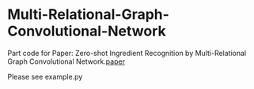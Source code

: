 # Multi-Relational-Graph-Convolutional-Network

Part code for Paper: Zero-shot Ingredient Recognition by Multi-Relational Graph Convolutional Network.[paper](https://aaai.org/Papers/AAAI/2020GB/AAAI-ChenJ.4706.pdf)

Please see example.py
